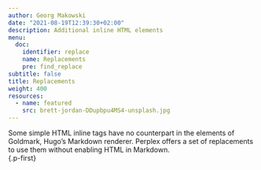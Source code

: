 ```yaml
---
author: Georg Makowski
date: "2021-08-19T12:39:30+02:00"
description: Additional inline HTML elements
menu:
  doc:
    identifier: replace
    name: Replacements
    pre: find_replace
subtitle: false
title: Replacements
weight: 400
resources:
  - name: featured
    src: brett-jordan-DDupbpu4MS4-unsplash.jpg
---
```


Some simple HTML inline tags have no counterpart in the elements of Goldmark, Hugo’s Markdown renderer. Perplex offers a set of replacements to use them without enabling HTML in Markdown.  
{.p-first} <!--more-->
